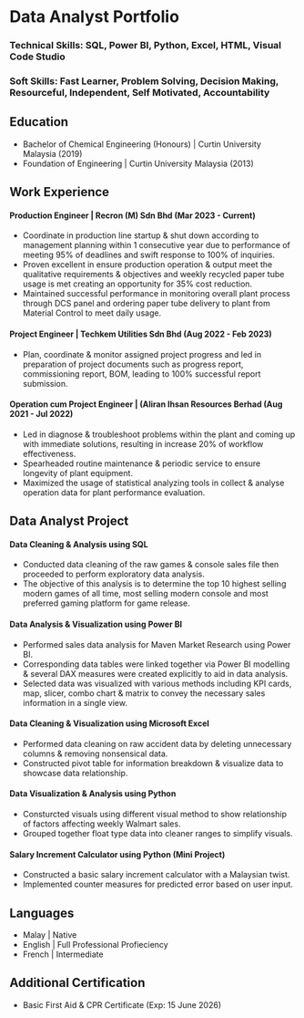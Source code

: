 # Data Analyst Portfolio

### Technical Skills: SQL, Power BI, Python, Excel, HTML, Visual Code Studio

### Soft Skills: Fast Learner, Problem Solving, Decision Making, Resourceful, Independent, Self Motivated, Accountability

## Education
 - Bachelor of Chemical Engineering (Honours) | Curtin University Malaysia (2019)
 - Foundation of Engineering | Curtin University Malaysia (2013)

## Work Experience
#### Production Engineer | Recron (M) Sdn Bhd (Mar 2023 - Current)
-  Coordinate in production line startup & shut down according to management planning within 1 consecutive year due to performance of meeting 95% of deadlines and swift response to 100% of inquiries.
- Proven excellent in ensure production operation & output meet the qualitative requirements & objectives and weekly recycled paper tube usage is met creating an opportunity for 35% cost reduction.
- Maintained successful performance in monitoring overall plant process through DCS panel and ordering paper tube delivery to plant from Material Control to meet daily usage.

#### Project Engineer | Techkem Utilities Sdn Bhd (Aug 2022 - Feb 2023)
- Plan, coordinate & monitor assigned project progress and led in preparation of project documents such as progress report, commissioning report, BOM, leading to 100% successful report submission.

#### Operation cum Project Engineer | (Aliran Ihsan Resources Berhad (Aug 2021 - Jul 2022)
- Led in diagnose & troubleshoot problems within the plant and coming up with immediate solutions, resulting in increase 20% of workflow effectiveness.
- Spearheaded routine maintenance & periodic service to ensure longevity of plant equipment.
- Maximized the usage of statistical analyzing tools in collect & analyse operation data for plant performance evaluation.

## Data Analyst Project
#### Data Cleaning & Analysis using SQL
- Conducted data cleaning of the raw games & console sales file then proceeded to perform exploratory data analysis.
- The objective of this analysis is to determine the top 10 highest selling modern games of all time, most selling modern console and most preferred gaming platform for game release.

#### Data Analysis & Visualization using Power BI
- Performed sales data analysis for Maven Market Research using Power BI.
- Corresponding data tables were linked together via Power BI modelling & several DAX measures were created explicitly to aid in data analysis.
- Selected data was visualized with various methods including KPI cards, map, slicer, combo chart & matrix to convey the necessary sales information in a single view.

#### Data Cleaning & Visualization using Microsoft Excel
- Performed data cleaning on raw accident data by deleting unnecessary columns & removing nonsensical data.
- Constructed pivot table for information breakdown & visualize data to showcase data relationship.

#### Data Visualization & Analysis using Python
- Consturcted visuals using different visual method to show relationship of factors affecting weekly Walmart sales.
- Grouped together float type data into cleaner ranges to simplify visuals.

#### Salary Increment Calculator using Python (Mini Project)
- Constructed a basic salary increment calculator with a Malaysian twist.
- Implemented counter measures for predicted error based on user input.

## Languages
- Malay | Native
- English | Full Professional Profieciency
- French | Intermediate

## Additional Certification
- Basic First Aid & CPR Certificate (Exp: 15 June 2026)
